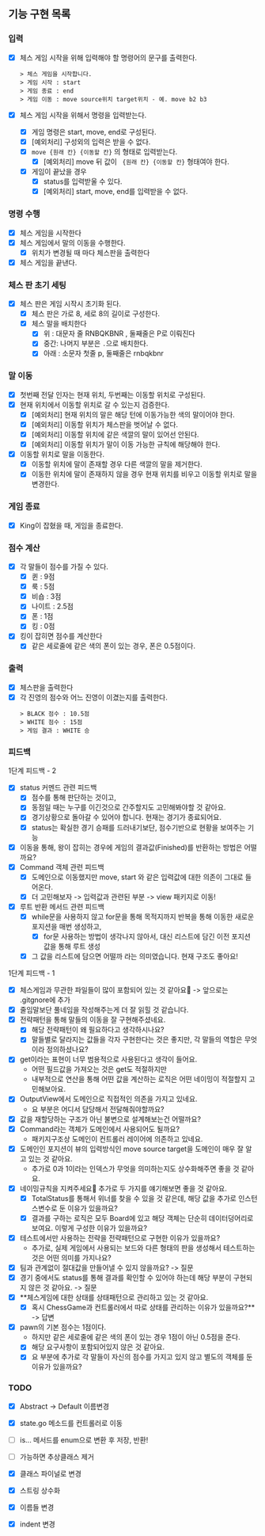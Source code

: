 ## 기능 구현 목록

### 입력

- [x] 체스 게임 시작을 위해 입력해야 할 명령어의 문구를 출력한다.
    ```text
  > 체스 게임을 시작합니다.
  > 게임 시작 : start
  > 게임 종료 : end
  > 게임 이동 : move source위치 target위치 - 예. move b2 b3
    ```

- [x] 체스 게임 시작을 위해서 명령을 입력받는다.
    - [x] 게임 명령은 start, move, end로 구성된다.
    - [x] [예외처리] 구성외의 입력은 받을 수 없다.
    - [x] `move {원래 칸} {이동할 칸}` 의 형태로 입력받는다.
        - [x] [예외처리] move 뒤 값이 ` {원래 칸} {이동할 칸}` 형태여야 한다.
    - [x] 게임이 끝났을 경우
        - [x] status를 입력받울 수 있다.
        - [x] [예외처리] start, move, end를 입력받을 수 없다.

### 명령 수행

- [x] 체스 게임을 시작한다
- [x] 체스 게임에서 말의 이동을 수행한다.
    - [x] 위치가 변경될 때 마다 체스판을 출력한다
- [x] 체스 게임을 끝낸다.

### 체스 판 초기 세팅

- [x] 체스 판은 게임 시작시 초기화 된다.
    - [x] 체스 판은 가로 8, 세로 8의 길이로 구성한다.
    - [x] 체스 말을 배치한다
        - [x] 위 : 대문자 줄 RNBQKBNR , 둘째줄은 P로 이뤄진다
        - [x] 중간: 나머지 부분은 `.`으로 배치한다.
        - [x] 아래 : 소문자 첫줄 p, 둘째줄은 rnbqkbnr

### 말 이동

- [x] 첫번째 전달 인자는 현재 위치, 두번째는 이동할 위치로 구성된다.
- [x] 현재 위치에서 이동할 위치로 갈 수 있는지 검증한다.
    - [x] [예외처리] 현재 위치의 말은 해당 턴에 이동가능한 색의 말이어야 한다.
    - [x] [예외처리] 이동할 위치가 체스판을 벗어날 수 없다.
    - [x] [예외처리] 이동할 위치에 같은 색깔의 말이 있어선 안된다.
    - [x] [예외처리] 이동할 위치가 말이 이동 가능한 규칙에 해당해야 한다.
- [x] 이동할 위치로 말을 이동한다.
    - [x] 이동할 위치에 말이 존재할 경우 다른 색깔의 말을 제거한다.
    - [x] 이동한 위치에 말이 존재하지 않을 경우 현재 위치를 비우고 이동할 위치로 말을 변경한다.

### 게임 종료

- [x] King이 잡혔을 때, 게임을 종료한다.

### 점수 계산

- [x] 각 말들이 점수를 가질 수 있다.
    - [x] 퀸 : 9점
    - [x] 룩 : 5점
    - [x] 비숍 : 3점
    - [x] 나이트 : 2.5점
    - [x] 폰 : 1점
    - [x] 킹 : 0점
- [x] 킹이 잡히면 점수를 계산한다
    - [x] 같은 세로줄에 같은 색의 폰이 있는 경우, 폰은 0.5점이다.

### 출력

- [x] 체스판을 출력한다
- [x] 각 진영의 점수와 어느 진영이 이겼는지를 출력한다.
  ```text
  > BLACK 점수 : 10.5점
  > WHITE 점수 : 15점
  > 게임 결과 : WHITE 승
  ```

### 피드백

1단계 피드백 - 2

- [x] status 커멘드 관련 피드백
    - [x] 점수를 통해 판단하는 것이고,
    - [x] 동점일 때는 누구를 이긴것으로 간주할지도 고민해봐야할 것 같아요.
    - [x] 경기상황으로 돌아갈 수 있어야 합니다. 현재는 경기가 종료되어요.
    - [x] status는 확실한 경기 승패를 드러내기보단, 점수기반으로 현황을 보여주는 기능
- [x] 이동을 통해, 왕이 잡히는 경우에 게임의 결과값(Finished)를 반환하는 방법은 어떨까요?
- [x] Command 객체 관련 피드백
    - [x] 도메인으로 이동했지만 move, start 와 같은 입력값에 대한 의존이 그대로 들어온다.
    - [x] 더 고민해보자 -> 입력값과 관련된 부분 -> view 패키지로 이동!
- [x] 루트 반환 메서드 관련 피드백
    - [x] while문을 사용하지 않고 for문을 통해 목적지까지 반복을 통해 이동한 새로운 포지션을 매번 생성하고,
        - [x] for문 사용하는 방법이 생각나지 않아서, 대신 리스트에 담긴 이전 포지션 값을 통해 루트 생성
    - [x] 그 값을 리스트에 담으면 어떨까 라는 의미였습니다. 현재 구조도 좋아요!

1단계 피드백 - 1

- [x] 체스게임과 무관한 파일들이 많이 포함되어 있는 것 같아요🙂 -> 앞으로는 .gitgnore에 추가
- [x] 줄임말보단 풀네임을 작성해주는게 더 잘 읽힐 것 같습니다.
- [x] 전략패턴을 통해 말들의 이동을 잘 구현해주셨네요.
    - [x] 해당 전략패턴이 왜 필요하다고 생각하시나요?
    - [x] 말들별로 달라지는 값들을 각자 구현한다는 것은 좋지만, 각 말들의 역할은 무엇이라 정의하셨나요?
- [x] get이라는 표현이 너무 범용적으로 사용된다고 생각이 들어요.
    - 어떤 필드값을 가져오는 것은 get도 적절하지만
    - 내부적으로 연산을 통해 어떤 값을 계산하는 로직은 어떤 네이밍이 적절할지 고민해보아요.
- [x] OutputView에서 도메인으로 직접적인 의존을 가지고 있네요.
    - 요 부분은 어디서 담당해서 전달해줘야할까요?
- [x] 값을 재할당하는 구조가 아닌 불변으로 설계해보는건 어떨까요?
- [x] Command라는 객체가 도메인에서 사용되어도 될까요?
    - 패키지구조상 도메인이 컨트롤러 레이어에 의존하고 있네요.
- [x] 도메인인 포지션이 뷰의 입력방식인 move source target을 도메인이 매우 잘 알고 있는 것 같아요.
    - 추가로 0과 1이라는 인덱스가 무엇을 의미하는지도 상수화해주면 좋을 것 같아요.
- [x] 네이밍규칙을 지켜주세요🙂 추가로 두 가지를 얘기해보면 좋을 것 같아요.
    - [x] TotalStatus를 통해서 위너를 찾을 수 있을 것 같은데, 해당 값을 추가로 인스턴스변수로 둔 이유가 있을까요?
    - [x] 결과를 구하는 로직은 모두 Board에 있고 해당 객체는 단순히 데이터덩어리로 보여요. 이렇게 구성한 이유가 있을까요?
- [x] 테스트에서만 사용하는 전략을 전략패턴으로 구현한 이유가 있을까요?
    - 추가로, 실제 게임에서 사용되는 보드와 다른 형태의 판을 생성해서 테스트하는 것은 어떤 의미를 가지나요?
- [x] 팀과 관계없이 절대값을 만들어낼 수 있지 않을까요? -> 질문
- [x] 경기 중에서도 status를 통해 결과를 확인할 수 있어야 하는데 해당 부분이 구현되지 않은 것 같아요. -> 질문
- [x] **체스게임에 대한 상태를 상태패턴으로 관리하고 있는 것 같아요.
    - [x] 혹시 ChessGame과 컨트롤러에서 따로 상태를 관리하는 이유가 있을까요?** -> 답변
- [x] pawn의 기본 점수는 1점이다.
    - 하지만 같은 세로줄에 같은 색의 폰이 있는 경우 1점이 아닌 0.5점을 준다.
    - [x] 해당 요구사항이 포함되어있지 않은 것 같아요.
    - [x] 요 부분에 추가로 각 말들이 자신의 점수를 가지고 있지 않고 별도의 객체를 둔 이유가 있을까요?

### TODO

- [x] Abstract -> Default 이름변경
- [x] state.go 메소드를 컨트롤러로 이동
- [ ] is... 메서드를 enum으로 변환 후 저장, 반환!
- [ ] 가능하면 추상클래스 제거

- [x] 클래스 파이널로 변경
- [x] 스트링 상수화
- [x] 이름들 변경
- [x] indent 변경
